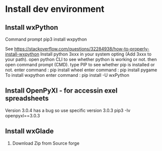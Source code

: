 # Install dev environment

## Install wxPython

Command prompt
pip3 install wxpython

See https://stackoverflow.com/questions/32284938/how-to-properly-install-wxpython 
Install python 3xxx in your system opting (Add 3xxx to your path).
open python CLI to see whether python is working or not.
then open command prompt (CMD).
type PIP to see whether pip is installed or not.
enter command : pip install wheel
enter command : pip install pygame
To install wxpython enter command : pip install -U wxPython

## Install OpenPyXl - for accessin exel spreadsheets

Version 3.0.4 has a bug so use specific version 3.0.3
pip3 -Iv openpyxl==3.0.3

## Install wxGlade

1. Download Zip from Source forge
